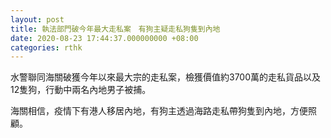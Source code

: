 ```yaml
---
layout: post
title: 執法部門破今年最大走私案　有狗主疑走私狗隻到內地
date: 2020-08-23 17:44:37.000000000 +08:00
categories: rthk
---
```


水警聯同海關破獲今年以來最大宗的走私案，檢獲價值約3700萬的走私貨品以及12隻狗，行動中兩名內地男子被捕。

海關相信，疫情下有港人移居內地，有狗主透過海路走私帶狗隻到內地，方便照顧。
